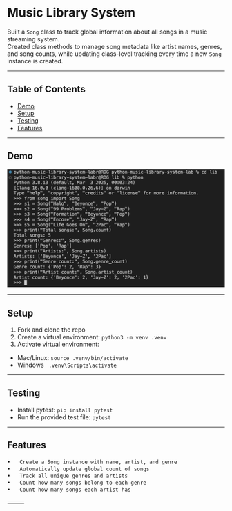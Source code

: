 # Music Library System

Built a `Song` class to track global information about all songs in a music streaming system.  
Created class methods to manage song metadata like artist names, genres, and song counts, while updating class-level tracking every time a new `Song` instance is created.  

---

## Table of Contents  
- [Demo](#demo)  
- [Setup](#setup)  
- [Testing](#testing)  
- [Features](#features)  


---

## Demo  
![demo](demo.png)

---

## Setup

1. Fork and clone the repo  
2. Create a virtual environment: `python3 -m venv .venv`
3. Activate virtual environment: 
  - Mac/Linux: `source .venv/bin/activate`  
  - Windows ` .venv\Scripts\activate`

---

## Testing
  - Install pytest: `pip install pytest`
  - Run the provided test file:  `pytest`

---

## Features
	•	Create a Song instance with name, artist, and genre
	•	Automatically update global count of songs
	•	Track all unique genres and artists
	•	Count how many songs belong to each genre
	•	Count how many songs each artist has

⸻
